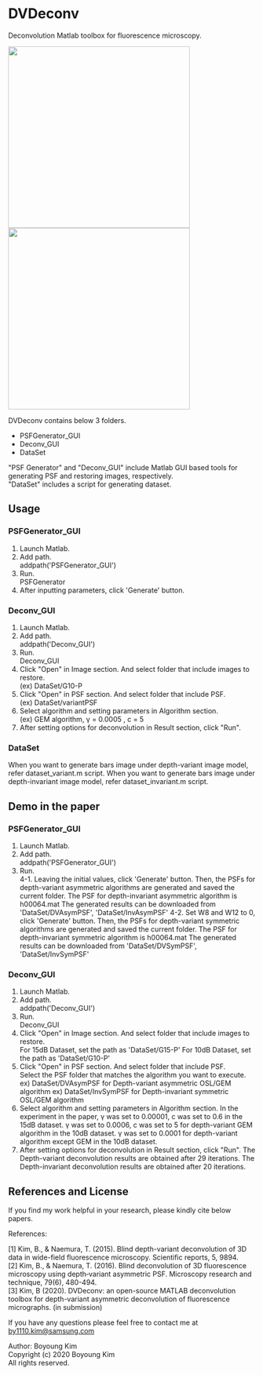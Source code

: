 # DVDeconv
Deconvolution Matlab toolbox for fluorescence microscopy. 

<div>
<img src="https://user-images.githubusercontent.com/21983302/100435316-1ac7ab00-30e1-11eb-8d9f-93dd54db63d1.jpg" width="370" height="370">

<img src="https://user-images.githubusercontent.com/21983302/100435333-1dc29b80-30e1-11eb-9a6f-6fde4d9ff186.jpg" width="370" height="370">
</div>

DVDeconv contains below 3 folders.  

* PSFGenerator_GUI
* Deconv_GUI
* DataSet
  
"PSF Generator" and "Deconv_GUI" include Matlab GUI based tools for generating PSF and restoring images, respectively.  
"DataSet" includes a script for generating dataset.  

## Usage  
### PSFGenerator_GUI  
1. Launch Matlab.  
2. Add path.  
  addpath('PSFGenerator_GUI')  
3. Run.  
  PSFGenerator  
4. After inputting parameters, click 'Generate' button.

### Deconv_GUI
1. Launch Matlab.  
2. Add path.  
  addpath('Deconv_GUI')   
3. Run.  
  Deconv_GUI  
4. Click "Open" in Image section. And select folder that include images to restore.  
(ex) DataSet/G10-P  
5. Click "Open" in PSF section. And select folder that include PSF.  
(ex) DataSet/variantPSF  
6. Select algorithm and setting parameters in Algorithm section.  
(ex) GEM algorithm, γ = 0.0005 , c = 5  
7. After setting options for deconvolution in Result section, click "Run".  

### DataSet
When you want to generate bars image under depth-variant image model, refer dataset_variant.m script.
When you want to generate bars image under depth-invariant image model, refer dataset_invariant.m script.

## Demo in the paper 
### PSFGenerator_GUI  
1. Launch Matlab.  
2. Add path.  
  addpath('PSFGenerator_GUI')  
3. Run.  
4-1. Leaving the initial values, click 'Generate' button.
Then, the PSFs for depth-variant asymmetric algorithms are generated and saved the current folder.
The PSF for depth-invariant asymmetric algorithm is h00064.mat 
The generated results can be downloaded from 'DataSet/DVAsymPSF', 'DataSet/InvAsymPSF'
4-2. Set W8 and W12 to 0, click 'Generate' button.
Then, the PSFs for depth-variant symmetric algorithms are generated and saved the current folder.
The PSF for depth-invariant symmetric algorithm is h00064.mat 
The generated results can be downloaded from 'DataSet/DVSymPSF', 'DataSet/InvSymPSF'

### Deconv_GUI
1. Launch Matlab.  
2. Add path.  
  addpath('Deconv_GUI')   
3. Run.  
  Deconv_GUI  
4. Click "Open" in Image section. And select folder that include images to restore.  
For 15dB Dataset, set the path as 'DataSet/G15-P' 
For 10dB Dataset, set the path as 'DataSet/G10-P'   
5. Click "Open" in PSF section. And select folder that include PSF.  
Select the PSF folder that matches the algorithm you want to execute.
ex) DataSet/DVAsymPSF for Depth-variant asymmetric OSL/GEM algorithm 
ex) DataSet/InvSymPSF for Depth-invariant symmetric OSL/GEM algorithm
6. Select algorithm and setting parameters in Algorithm section. 
In the experiment in the paper, 
γ was set to 0.00001,  c was set to 0.6 in the 15dB dataset.
γ was set to 0.0006, c was set to 5  for depth-variant GEM algorithm in the 10dB dataset.
γ was set to 0.0001 for depth-variant algorithm except GEM in the 10dB dataset.
7. After setting options for deconvolution in Result section, click "Run".
The Depth-variant deconvolution results are obtained after 29 iterations.
The Depth-invariant deconvolution results are obtained after 20 iterations.

## References and License
If you find my work helpful in your research, please kindly cite below papers.

References:

[1] Kim, B., & Naemura, T. (2015). Blind depth-variant deconvolution of 3D data in wide-field fluorescence microscopy. Scientific reports, 5, 9894.  
[2] Kim, B., & Naemura, T. (2016). Blind deconvolution of 3D fluorescence microscopy using depth‐variant asymmetric PSF. Microscopy research and technique, 79(6), 480-494.  
[3] Kim, B (2020). DVDeconv: an open-source MATLAB deconvolution toolbox for depth-variant asymmetric deconvolution of fluorescence micrographs. (in submission)  
  
If you have any questions please feel free to contact me at by1110.kim@samsung.com 
  
  
Author: Boyoung Kim  
Copyright (c) 2020 Boyoung Kim  
All rights reserved.


